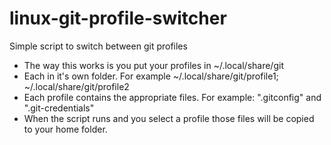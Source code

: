 # linux-git-profile-switcher
Simple script to switch between git profiles

- The way this works is you put your profiles in ~/.local/share/git
- Each in it's own folder. For example ~/.local/share/git/profile1; ~/.local/share/git/profile2
 - Each profile contains the appropriate files. For example: ".gitconfig" and ".git-credentials"
 - When the script runs and you select a profile those files will be copied to your home folder.
